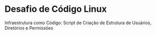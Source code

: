 # Desafio de Código Linux
Infraestrutura como Código: Script de Criação de Estrutura de Usuários, Diretórios e Permissões
